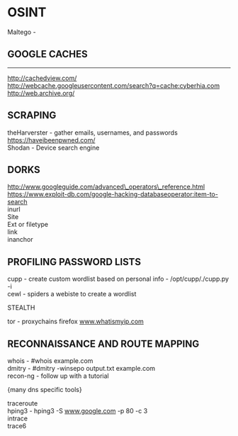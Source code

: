 # OSINT

 Maltego -  


## GOOGLE CACHES

  
 --------------  
 http://cachedview.com/  
 http://webcache.googleusercontent.com/search?q=cache:cyberhia.com  
 http://web.archive.org/  


## SCRAPING

theHarverster - gather emails, usernames, and passwords  
 https://haveibeenpwned.com/  
 Shodan - Device search engine

## DORKS

http://www.googleguide.com/advanced\_operators\_reference.html  
 https://www.exploit-db.com/google-hacking-databaseoperator:item-to-search  
 inurl  
 Site  
 Ext or filetype  
 link  
 inanchor

## PROFILING PASSWORD LISTS

  
 cupp - create custom wordlist based on personal info - /opt/cupp/./cupp.py -i  
 cewl - spiders a webiste to create a wordlist

STEALTH

tor - proxychains firefox www.whatismyip.com

## RECONNAISSANCE AND ROUTE MAPPING

whois - \#whois example.com  
 dmitry - \#dmitry -winsepo output.txt example.com  
 recon-ng - follow up with a tutorial

 {many dns specific tools}

 traceroute  
 hping3 - hping3 -S www.google.com -p 80 -c 3  
 intrace  
 trace6

